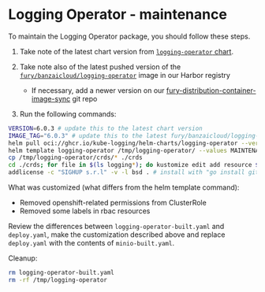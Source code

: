 # Logging Operator - maintenance

To maintain the Logging Operator package, you should follow these steps.

1. Take note of the latest chart version from [`logging-operator` chart](https://github.com/kube-logging/logging-operator/releases).
2. Take note also of the latest pushed version of the [`fury/banzaicloud/logging-operator`](https://registry.sighup.io/harbor/projects/37/repositories/banzaicloud%2Flogging-operator/artifacts-tab`) image in our Harbor registry
    - If necessary, add a newer version on our [fury-distribution-container-image-sync](https://github.com/sighupio/fury-distribution-container-image-sync/blob/main/modules/logging/images.yml#L156) git repo

3. Run the following commands:

  ```bash
  VERSION=6.0.3 # update this to the latest chart version
  IMAGE_TAG="6.0.3" # update this to the latest fury/banzaicloud/logging-operator image tag
  helm pull oci://ghcr.io/kube-logging/helm-charts/logging-operator --version $VERSION --untar --untardir /tmp # this command will download the chart in /tmp/logging-operator
  helm template logging-operator /tmp/logging-operator/ --values MAINTENANCE.values.yaml --api-versions "monitoring.coreos.com/v1" --set "image.tag"="$IMAGE_TAG" -n logging > logging-operator-built.yaml
  cp /tmp/logging-operator/crds/* ./crds
  cd ./crds; for file in $(ls logging*); do kustomize edit add resource $file 2>/dev/null; done; cd .. # ensure we add new CRDs (if any) to the kustomization file
  addlicense -c "SIGHUP s.r.l" -v -l bsd . # install with "go install github.com/google/addlicense@v1.1.1"
  ```

What was customized (what differs from the helm template command):

- Removed openshift-related permissions from ClusterRole
- Removed some labels in rbac resources

Review the differences between `logging-operator-built.yaml` and `deploy.yaml`, make the customization described above and replace `deploy.yaml` with the contents of `minio-built.yaml`.

Cleanup:

```bash
rm logging-operator-built.yaml
rm -rf /tmp/logging-operator
```
